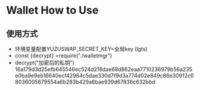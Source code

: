 # Wallet How to Use 
## 使用方式 
* 环境变量配置YUZUSWAP_SECRET_KEY=全局key (lgts)
* const {decrypt} =require("./walletmgr")
* decrypt("加密后的私钥")
16a179d3d25efb645546ec524d218dae68d862eaa7710236979b56a235e0ba9e9eb16640ecf42984c5dae330d7f9d3a774d02e849c86e30912c68036005679554a6b283b429a6bae939d67836c632bbd